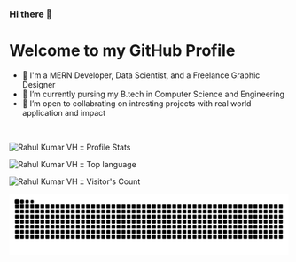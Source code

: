 ### Hi there 👋

# Welcome to my GitHub Profile

- 🔭 I'm a MERN Developer, Data Scientist, and a Freelance Graphic Designer
- 🌱 I’m currently pursing my B.tech in Computer Science and Engineering 
- 👯 I’m open to collabrating on intresting projects with real world application and impact
<br>

<p align="left"> <img src="https://github-readme-stats.vercel.app/api?username=rahulkumarvh&show_icons=true&theme=tokyonight" alt="Rahul Kumar VH :: Profile Stats" /></p>
<p align="left"> <img src="https://github-readme-stats.vercel.app/api/top-langs/?username=rahulkumarvh&theme=tokyonight&layout=compact" alt="Rahul Kumar VH :: Top language" /></p>
<p align="left"><img src="https://profile-counter.glitch.me/{rahulkumarvh}/count.svg" alt="Rahul Kumar VH :: Visitor's Count" /></p>

![𝙶𝚒𝚝𝚑𝚞𝚋 𝙲𝚘𝚗𝚝𝚛𝚒𝚋𝚞𝚝𝚒𝚘𝚗 𝙶𝚛𝚊𝚙𝚑](https://github.com/JayantGoel001/JayantGoel001/blob/main/github-contribution-grid-snake.svg)
